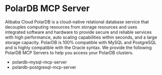 PolarDB  MCP Server
=======================
Alibaba Cloud PolarDB is a cloud-native relational database service that decouples computing resources from storage resources and uses integrated software and hardware to provide secure and reliable services with high performance, auto scaling capabilities within seconds, and a large storage capacity. PolarDB is 100% compatible with MySQL and PostgreSQL and is highly compatible with the Oracle syntax. We provide the following PolarDB MCP Servers to help you access your PolarDB clusters.
* polardb-mysql-mcp-server
* polardb-postgresql-mcp-server